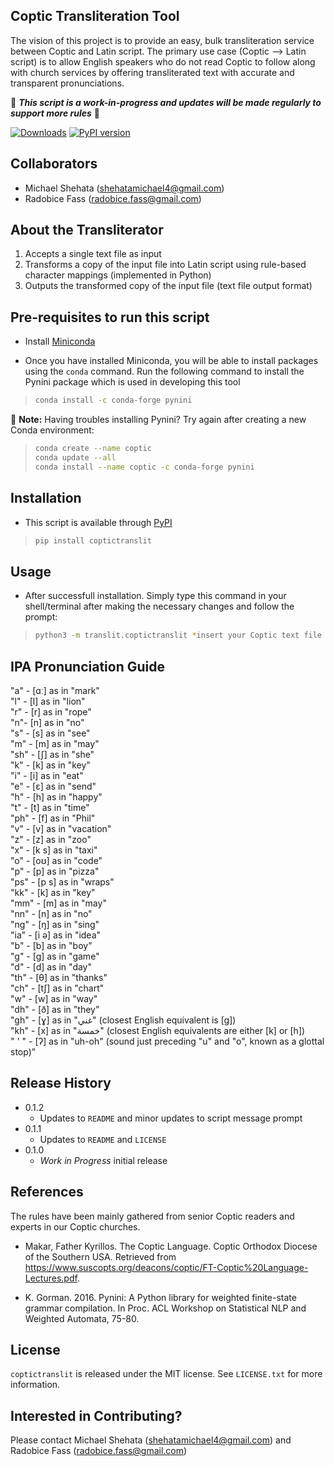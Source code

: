 ## Coptic Transliteration Tool

The vision of this project is to provide an easy, bulk transliteration service between Coptic and Latin script. The primary use case (Coptic --> Latin script) is to allow English speakers who do not read Coptic to follow along with church services by offering transliterated text with accurate and transparent pronunciations.

🚧 ***This script is a work-in-progress and updates will be made regularly to support more rules*** 🚧

[![Downloads](https://pepy.tech/badge/coptictranslit)](https://pepy.tech/project/coptictranslit) [![PyPI version](https://badge.fury.io/py/coptictranslit.svg)](https://badge.fury.io/py/coptictranslit)

## Collaborators

* Michael Shehata (shehatamichael4@gmail.com)
* Radobice Fass (radobice.fass@gmail.com)

## About the Transliterator

1) Accepts a single text file as input
2) Transforms a copy of the input file into Latin script using rule-based character mappings (implemented in Python)
3) Outputs the transformed copy of the input file (text file output format)

## Pre-requisites to run this script

* Install [Miniconda](https://docs.conda.io/en/latest/miniconda.html)

* Once you have installed Miniconda, you will be able to install packages using the `conda` command. Run the following command to install the Pynini package which is used in developing this tool

>```sh
>conda install -c conda-forge pynini
>```
 
🚨 **Note:** Having troubles installing Pynini? Try again after creating a new Conda environment:

>```sh
>conda create --name coptic
>conda update --all
>conda install --name coptic -c conda-forge pynini
>```

## Installation

- This script is available through [PyPI](https://pypi.org/project/coptictranslit/)
>```sh
>pip install coptictranslit
>```

## Usage

* After successfull installation. Simply type this command in your shell/terminal after making the necessary changes and follow the prompt:
>```sh
>python3 -m translit.coptictranslit *insert your Coptic text file path here*
>```

## IPA Pronunciation Guide

"a" - [ɑː] as in "mark"\
"l" - [l] as in "lion"\
"r" - [r] as in "rope"\
"n"- [n] as in "no"\
"s" - [s] as in "see"\
"m" - [m] as in "may"\
"sh" - [ʃ] as in "she"\
"k" - [k] as in "key"\
"i" - [i] as in "eat"\
"e" - [ɛ] as in "send"\
"h" - [h] as in "happy"\
"t" - [t] as in "time"\
"ph" - [f] as in "Phil"\
"v" - [v] as in "vacation"\
"z" - [z] as in "zoo"\
"x" - [k s] as in "taxi"\
"o" - [oʊ] as in "code"\
"p" - [p] as in "pizza"\
"ps" - [p s] as in "wraps"\
"kk" - [k] as in "key"\
"mm" - [m] as in "may"\
"nn" - [n] as in "no"\
"ng" - [ŋ] as in "sing"\
"ia" - [i ə] as in "idea"\
"b" - [b] as in "boy"\
"g" - [g] as in "game"\
"d" - [d] as in "day"\
"th" - [θ] as in "thanks"\
"ch" - [tʃ] as in "chart"\
"w" - [w] as in "way"\
"dh" - [ð] as in "they"\
"gh" - [ɣ] as in "غني" (closest English equivalent is [g])\
"kh" - [x] as in "خمسة" (closest English equivalents are either [k] or [h])\
" ' " - [ʔ] as in "uh-oh" (sound just preceding "u" and "o", known as a glottal stop)"

## Release History
* 0.1.2
	* Updates to `README` and minor updates to script message prompt
* 0.1.1
	* Updates to `README` and `LICENSE`
* 0.1.0
  * *Work in Progress* initial release

## References

The rules have been mainly gathered from senior Coptic readers and experts in our Coptic churches.

* Makar, Father Kyrillos. The Coptic Language. Coptic Orthodox Diocese of the Southern USA. Retrieved from https://www.suscopts.org/deacons/coptic/FT-Coptic%20Language-Lectures.pdf.

* K. Gorman. 2016. Pynini: A Python library for weighted finite-state grammar compilation. In Proc. ACL Workshop on Statistical NLP and Weighted Automata, 75-80.


## License

`coptictranslit` is released under the MIT license. See `LICENSE.txt` for more information.

## Interested in Contributing?

Please contact Michael Shehata (shehatamichael4@gmail.com) and Radobice Fass (radobice.fass@gmail.com)
